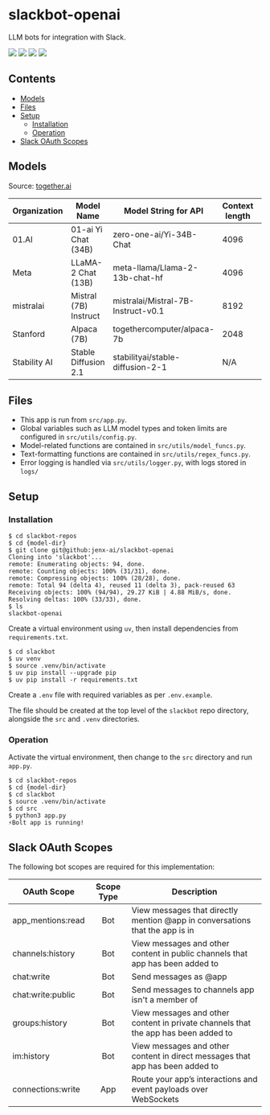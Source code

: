 # slackbot-openai

LLM bots for integration with Slack.

![](https://img.shields.io/badge/Amazon%20AWS-232F3E.svg?style=flat&logo=Amazon-AWS&logoColor=white)
![](https://img.shields.io/badge/OpenAI-412991.svg?style=flat&logo=OpenAI&logoColor=white)
![](https://img.shields.io/badge/Python-3776AB.svg?style=flat&logo=Python&logoColor=white)
![](https://img.shields.io/badge/Slack-4A154B.svg?style=flat&logo=Slack&logoColor=white)

## Contents

- [Models](#models)
- [Files](#files)
- [Setup](#setup)
  - [Installation](#installation)
  - [Operation](#operation)
- [Slack OAuth Scopes](#slack-oauth-scopes)

## Models

Source: [together.ai](https://docs.together.ai/docs/inference-models)

| Organization | Model Name            | Model String for API               | Context length | Type  |
| ------------ | --------------------- | ---------------------------------- | -------------- | ----- |
| 01.AI        | 01-ai Yi Chat (34B)   | zero-one-ai/Yi-34B-Chat            | 4096           | Chat  |
| Meta         | LLaMA-2 Chat (13B)    | meta-llama/Llama-2-13b-chat-hf     | 4096           | Chat  |
| mistralai    | Mistral (7B) Instruct | mistralai/Mistral-7B-Instruct-v0.1 | 8192           | Chat  |
| Stanford     | Alpaca (7B)           | togethercomputer/alpaca-7b         | 2048           | Chat  |
| Stability AI | Stable Diffusion 2.1  | stabilityai/stable-diffusion-2-1   | N/A            | Image |

## Files

- This app is run from `src/app.py`.
- Global variables such as LLM model types and token limits are configured in `src/utils/config.py`.
- Model-related functions are contained in `src/utils/model_funcs.py`.
- Text-formatting functions are contained in `src/utils/regex_funcs.py`.
- Error logging is handled via `src/utils/logger.py`, with logs stored in `logs/`

## Setup

### Installation

```console
$ cd slackbot-repos
$ cd {model-dir}
$ git clone git@github:jenx-ai/slackbot-openai
Cloning into 'slackbot'...
remote: Enumerating objects: 94, done.
remote: Counting objects: 100% (31/31), done.
remote: Compressing objects: 100% (28/28), done.
remote: Total 94 (delta 4), reused 11 (delta 3), pack-reused 63
Receiving objects: 100% (94/94), 29.27 KiB | 4.88 MiB/s, done.
Resolving deltas: 100% (33/33), done.
$ ls
slackbot-openai
```

Create a virtual environment using `uv`, then install dependencies from `requirements.txt`.

```console
$ cd slackbot
$ uv venv
$ source .venv/bin/activate
$ uv pip install --upgrade pip
$ uv pip install -r requirements.txt
```

Create a `.env` file with required variables as per `.env.example`. 

The file should be created at the top level of the `slackbot` repo directory, alongside the `src` and `.venv` directories.

### Operation

Activate the virtual environment, then change to the `src` directory and run `app.py`.

```console
$ cd slackbot-repos
$ cd {model-dir}
$ cd slackbot
$ source .venv/bin/activate
$ cd src
$ python3 app.py
⚡Bolt app is running!
```

## Slack OAuth Scopes

The following bot scopes are required for this implementation:

| OAuth Scope       | Scope Type | Description                                                                   |
| ----------------- | :--------: | ----------------------------------------------------------------------------- |
| app_mentions:read | Bot        | View messages that directly mention @app in conversations that the app is in  |
| channels:history | Bot | View messages and other content in public channels that app has been added to |
| chat:write        | Bot        | Send messages as @app                                                         |
| chat:write:public | Bot        | Send messages to channels app isn't a member of                              |
| groups:history | Bot | View messages and other content in private channels that the app has been added to |
| im:history        | Bot        | View messages and other content in direct messages that app has been added to |
| connections:write | App        | Route your app’s interactions and event payloads over WebSockets              |
